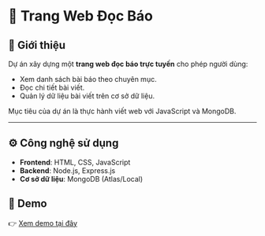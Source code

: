 # 📰 Trang Web Đọc Báo

## 📝 Giới thiệu
Dự án xây dựng một **trang web đọc báo trực tuyến** cho phép người dùng:
- Xem danh sách bài báo theo chuyên mục.
- Đọc chi tiết bài viết.
- Quản lý dữ liệu bài viết trên cơ sở dữ liệu.

Mục tiêu của dự án là thực hành viết web với JavaScript và MongoDB.

---

## ⚙️ Công nghệ sử dụng
- **Frontend**: HTML, CSS, JavaScript  
- **Backend**: Node.js, Express.js  
- **Cơ sở dữ liệu**: MongoDB (Atlas/Local)  


## 🚀 Demo
👉 [Xem demo tại đây](https://trangtin-qk5l.onrender.com/) 
